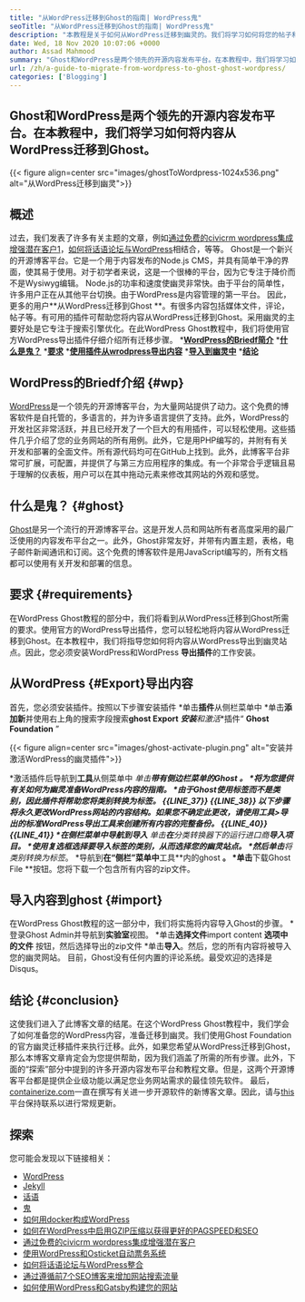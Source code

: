 ```yaml
---
title: "从WordPress迁移到Ghost的指南| WordPress鬼" 
seoTitle: "从WordPress迁移到Ghost的指南| WordPress鬼" 
description: "本教程是关于如何从WordPress迁移到幽灵的。我们将学习如何将您的帖子和页面从现有的WordPress网站迁移到幽灵。" 
date: Wed, 18 Nov 2020 10:07:06 +0000
author: Assad Mahmood
summary: "Ghost和WordPress是两个领先的开源内容发布平台。在本教程中，我们将学习如何将内容从WordPress迁移到Ghost。" 
url: /zh/a-guide-to-migrate-from-wordpress-to-ghost-ghost-wordpress/
categories: ['Blogging']
---
```


## Ghost和WordPress是两个领先的开源内容发布平台。在本教程中，我们将学习如何将内容从WordPress迁移到Ghost。

{{< figure align=center src="images/ghostToWordpress-1024x536.png" alt="从WordPress迁移到幽灵">}}


## 概述
过去，我们发表了许多有关主题的文章，例如[通过免费的civicrm wordpress集成增强潜在客户][1][1]，[如何将话语论坛与WordPress][2]相结合，等等。 Ghost是一个新兴的开源博客平台。它是一个用于内容发布的Node.js CMS，并具有简单干净的界面，使其易于使用。对于初学者来说，这是一个很棒的平台，因为它专注于降价而不是Wysiwyg编辑。 Node.js的功率和速度使幽灵非常快。由于平台的简单性，许多用户正在从其他平台切换。由于WordPress是内容管理的第一平台。
因此，更多的用户**从WordPress迁移到Ghost **。有很多内容包括媒体文件，评论，帖子等。有可用的插件可帮助您将内容从WordPress迁移到Ghost。采用幽灵的主要好处是它专注于搜索引擎优化。在此WordPress Ghost教程中，我们将使用官方WordPress导出插件仔细介绍所有迁移步骤。
  ***[WordPress的Briedf简介][3]** 
  ***[什么是鬼？][4]** 
  ***[要求][5]** 
  ***[使用插件从wrodpress导出内容][6]** 
  ***[导入到幽灵中][7]** 
  ***[结论][8]** 

## **WordPress的Briedf介绍** {#wp}
[WordPress][9]是一个领先的开源博客平台，为大量网站提供了动力。这个免费的博客软件是自托管的，多语言的，并为许多语言提供了支持。此外，WordPress的开发社区非常活跃，并且已经开发了一个巨大的有用插件，可以轻松使用。这些插件几乎介绍了您的业务网站的所有用例。此外，它是用PHP编写的，并附有有关开发和部署的全面文件。所有源代码均可在GitHub上找到。此外，此博客平台非常可扩展，可配置，并提供了与第三方应用程序的集成。有一个非常合乎逻辑且易于理解的仪表板，用户可以在其中拖动元素来修改其网站的外观和感觉。

## **什么是鬼？**   {#ghost}
[Ghost][10]是另一个流行的开源博客平台。这是开发人员和网站所有者高度采用的最广泛使用的内容发布平台之一。此外，Ghost非常友好，并带有内置主题，表格，电子邮件新闻通讯和订阅。这个免费的博客软件是用JavaScript编写的，所有文档都可以使用有关开发和部署的信息。

## 要求 {#requirements}
在WordPress Ghost教程的部分中，我们将看到从WordPress迁移到Ghost所需的要求。使用官方的WordPress导出插件，您可以轻松地将内容从WordPress迁移到Ghost。在本教程中，我们将指导您如何将内容从WordPress导出到幽灵站点。因此，您必须安装WordPress和WordPress **导出插件**的工作安装。

## 从WordPress   {#Export}导出内容
首先，您必须安装插件。按照以下步骤安装插件
  *单击**插件**从侧栏菜单中
  *单击**添加新**并使用右上角的搜索字段搜索**ghost Export** 
  ***安装**和**激活**插件“ **Ghost Foundation** ”

{{< figure align=center src="images/ghost-activate-plugin.png" alt="安装并激活WordPress的幽灵插件">}}

  *激活插件后导航到**工具**从侧菜单中
  *单击**带有侧边栏菜单的Ghost **。
  *将为您提供有关如何为幽灵准备WordPress内容的指南。
  *由于Ghost使用标签而不是类别，因此插件将帮助您将类别转换为标签。
{{_LINE_37_}}
{{_LINE_38_}}
    以下步骤将永久更改WordPress网站的内容结构。如果您不确定此更改，请使用工具>导出的标准WordPress导出工具来创建所有内容的完整备份。
{{_LINE_40_}}
{{_LINE_41_}}
  *在侧栏菜单中导航到**导入**
  *单击**在**分类转换器下的运行进口商**导入项目。
  *使用复选框选择要导入标签的类别，从而选择您的幽灵站点。
  *然后单击**将类别转换为标签**。
  *导航到**在“侧栏”菜单中**工具**内的ghost **。
  *单击**下载Ghost File **按钮。您将下载一个包含所有内容的zip文件。

## 导入内容到ghost   {#import}
在WordPress Ghost教程的这一部分中，我们将实施将内容导入Ghost的步骤。
  *登录Ghost Admin并导航到**实验室**视图。
  *单击**选择文件**import content **选项中的文件** 按钮，然后选择导出的zip文件
  *单击**导入**。然后，您的所有内容将被导入您的幽灵网站。
目前，Ghost没有任何内置的评论系统。最受欢迎的选择是Disqus。

## 结论 {#conclusion}
这使我们进入了此博客文章的结尾。在这个WordPress Ghost教程中，我们学会了如何准备您的WordPress内容，准备迁移到幽灵。我们使用Ghost Foundation的官方幽灵迁移插件来执行迁移。此外，如果您希望从WordPress迁移到Ghost，那么本博客文章肯定会为您提供帮助，因为我们涵盖了所需的所有步骤。此外，下面的“探索”部分中提到的许多开源内容发布平台和教程文章。但是，这两个开源博客平台都是提供企业级功能以满足您业务网站需求的最佳领先软件。
最后，[containerize.com][11]一直在撰写有关进一步开源软件的新博客文章。因此，请与[this][12]平台保持联系以进行常规更新。

## 探索
您可能会发现以下链接相关：
  * [WordPress][9]
  * [Jekyll][13]
  * [话语][14]
  * [鬼][10]
  * [如何用docker构成WordPress][15]
  * [如何在WordPress中启用GZIP压缩以获得更好的PAGSPEED和SEO][16]
  * [通过免费的civicrm wordpress集成增强潜在客户][1]
  * [使用WordPress和Osticket自动票务系统][17]
  * [如何将话语论坛与WordPress整合][2]
  * [通过遵循前7个SEO博客来增加网站搜索流量][18]
  * [如何使用WordPress和Gatsby构建您的网站][19]

  
[1]: https://blog.containerize.com/blogging/civicrm-wordpress-integration-wordpress-tutorial/
[2]: https://blog.containerize.com/blogging/how-to-integrate-discourse-forum-with-wordpress/
[3]: #wp
[4]: #ghost
[5]: #requirements
[6]: #export
[7]: #import
[8]: #conclusion
[9]: https://products.containerize.com/blogging/wordpress/
[10]: https://products.containerize.com/blogging/ghost/
[11]: https://www.containerize.com/
[12]: https://blog.containerize.com/
[13]: https://products.containerize.com/blogging/jekyll/
[14]: https://products.containerize.com/discussion-forum/discourse/
[15]: https://blog.containerize.com/blogging/how-to-dockerize-wordpress-docker-wordpress/
[16]: https://blog.containerize.com/blogging/how-to-enable-gzip-compression-in-wordpress-gzip-wordpress/
[17]: https://blog.containerize.com/blogging/automate-ticketing-system-using-wordpress-and-osticket/
[18]: https://blog.containerize.com/blogging/increase-website-search-traffic-by-following-top-7-seo-blogs/
[19]: https://blog.containerize.com/blogging/how-does-gatsby-integrate-with-wordpress-gatsby-wordpress/
